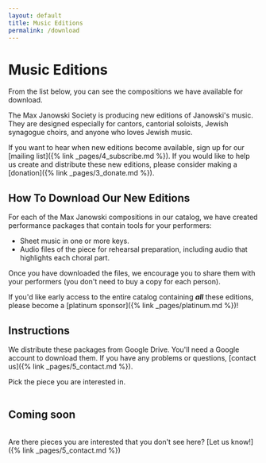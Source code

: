 ```yaml
---
layout: default
title: Music Editions
permalink: /download
---
```


# Music Editions

From the list below, you can see the compositions we have available for download.

The Max Janowski Society is producing new editions of Janowski's music. They are designed
especially for cantors, cantorial soloists, Jewish synagogue choirs, and anyone
who loves Jewish music.

If you want to hear when new editions become available, sign up for our [mailing list]({% link _pages/4_subscribe.md %}). If you would like to help us create and distribute these new editions, please consider making a [donation]({% link _pages/3_donate.md %}).

## How To Download Our New Editions

For each of the Max Janowski compositions in our catalog, we have created
performance packages that contain tools for your performers:

* Sheet music in one or more keys.
* Audio files of the piece for rehearsal preparation, including audio that highlights each choral part.

Once you have downloaded the files, we encourage you to share them
with your performers (you don't need to buy a copy for each person).

If you'd like early access to the entire catalog containing ***all*** these
editions, please become a [platinum sponsor]({% link _pages/platinum.md %})!

## Instructions

We distribute these packages from Google Drive. You'll need a Google account to download them. If you have any problems or questions, [contact us]({% link _pages/5_contact.md %}).

Pick the piece you are interested in.

<table id="editions-list" class="editions-list">
</table>

## Coming soon

<table id="coming-soon-list" class="editions-list">
</table>

Are there pieces you are interested that you don't see here?
[Let us know!]({% link _pages/5_contact.md %})

<script>
window.onload = e => {
  loadEditionLinks(1, document.getElementById('editions-list'));
  loadEditionLinks(0, document.getElementById('coming-soon-list'));
}

</script>
